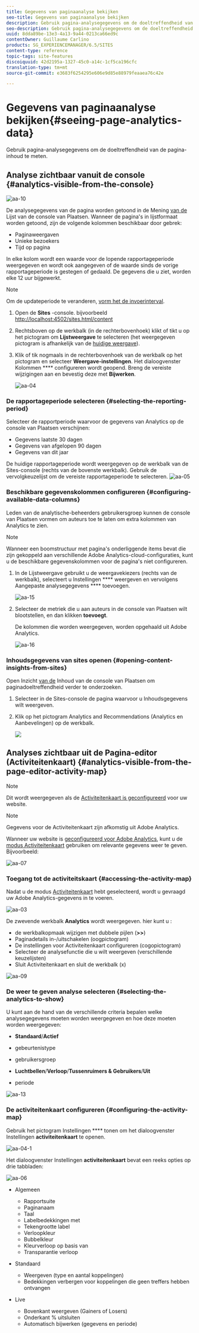 ```yaml
---
title: Gegevens van paginaanalyse bekijken
seo-title: Gegevens van paginaanalyse bekijken
description: Gebruik pagina-analysegegevens om de doeltreffendheid van de pagina-inhoud te meten
seo-description: Gebruik pagina-analysegegevens om de doeltreffendheid van de pagina-inhoud te meten
uuid: 8dda89be-13e3-4a13-9a44-0213ca66ed9c
contentOwner: Guillaume Carlino
products: SG_EXPERIENCEMANAGER/6.5/SITES
content-type: reference
topic-tags: site-features
discoiquuid: 42d2195a-1327-45c0-a14c-1cf5ca196cfc
translation-type: tm+mt
source-git-commit: e3683f6254295e606e9d85e88979feaaea76c42e

---
```



# Gegevens van paginaanalyse bekijken{#seeing-page-analytics-data}

Gebruik pagina-analysegegevens om de doeltreffendheid van de pagina-inhoud te meten.

## Analyse zichtbaar vanuit de console {#analytics-visible-from-the-console}

![aa-10](assets/aa-10.png)

De analysegegevens van de pagina worden getoond in de Mening [van de](/help/sites-authoring/basic-handling.md#list-view) Lijst van de console van Plaatsen. Wanneer de pagina&#39;s in lijstformaat worden getoond, zijn de volgende kolommen beschikbaar door gebrek:

* Paginaweergaven
* Unieke bezoekers
* Tijd op pagina

In elke kolom wordt een waarde voor de lopende rapportageperiode weergegeven en wordt ook aangegeven of de waarde sinds de vorige rapportageperiode is gestegen of gedaald. De gegevens die u ziet, worden elke 12 uur bijgewerkt.

>[!NOTE]
>
>Om de updateperiode te veranderen, [vorm het de invoerinterval](/help/sites-administering/adobeanalytics-connect.md#configuring-the-import-interval).

1. Open de **Sites** -console. bijvoorbeeld [http://localhost:4502/sites.html/content](http://localhost:4502/sites.html/content)
1. Rechtsboven op de werkbalk (in de rechterbovenhoek) klikt of tikt u op het pictogram om **Lijstweergave** te selecteren (het weergegeven pictogram is afhankelijk van de [huidige weergave](/help/sites-authoring/basic-handling.md#viewing-and-selecting-resources)).

1. Klik of tik nogmaals in de rechterbovenhoek van de werkbalk op het pictogram en selecteer **Weergave-instellingen**. Het dialoogvenster Kolommen **** configureren wordt geopend. Breng de vereiste wijzigingen aan en bevestig deze met **Bijwerken**.

   ![aa-04](assets/aa-04.png)

### De rapportageperiode selecteren {#selecting-the-reporting-period}

Selecteer de rapportperiode waarvoor de gegevens van Analytics op de console van Plaatsen verschijnen:

* Gegevens laatste 30 dagen
* Gegevens van afgelopen 90 dagen
* Gegevens van dit jaar

De huidige rapportageperiode wordt weergegeven op de werkbalk van de Sites-console (rechts van de bovenste werkbalk). Gebruik de vervolgkeuzelijst om de vereiste rapportageperiode te selecteren.
![aa-05](assets/aa-05.png)

### Beschikbare gegevenskolommen configureren {#configuring-available-data-columns}

Leden van de analytische-beheerders gebruikersgroep kunnen de console van Plaatsen vormen om auteurs toe te laten om extra kolommen van Analytics te zien.

>[!NOTE]
>
>Wanneer een boomstructuur met pagina&#39;s onderliggende items bevat die zijn gekoppeld aan verschillende Adobe Analytics-cloud-configuraties, kunt u de beschikbare gegevenskolommen voor de pagina&#39;s niet configureren.

1. In de Lijstweergave gebruikt u de weergavekiezers (rechts van de werkbalk), selecteert u Instellingen **** weergeven en vervolgens Aangepaste analysegegevens **** toevoegen.

   ![aa-15](assets/aa-15.png)

1. Selecteer de metriek die u aan auteurs in de console van Plaatsen wilt blootstellen, en dan klikken **toevoegt**.

   De kolommen die worden weergegeven, worden opgehaald uit Adobe Analytics.

   ![aa-16](assets/aa-16.png)

### Inhoudsgegevens van sites openen {#opening-content-insights-from-sites}

Open Inzicht [van de](/help/sites-authoring/content-insights.md) Inhoud van de console van Plaatsen om paginadoeltreffendheid verder te onderzoeken.

1. Selecteer in de Sites-console de pagina waarvoor u Inhoudsgegevens wilt weergeven.
1. Klik op het pictogram Analytics and Recommendations (Analytics en Aanbevelingen) op de werkbalk.

   ![](do-not-localize/chlimage_1-16a.png)

## Analyses zichtbaar uit de Pagina-editor (Activiteitenkaart) {#analytics-visible-from-the-page-editor-activity-map}

>[!NOTE]
>
>Dit wordt weergegeven als de [Activiteitenkaart is geconfigureerd](/help/sites-administering/adobeanalytics-connect.md#configuring-for-the-activity-map) voor uw website.

>[!NOTE]
>
>Gegevens voor de Activiteitenkaart zijn afkomstig uit Adobe Analytics.

Wanneer uw website is [geconfigureerd voor Adobe Analytics](/help/sites-administering/adobeanalytics-connect.md), kunt u de [modus Activiteitenkaart](/help/sites-authoring/author-environment-tools.md#page-modes) gebruiken om relevante gegevens weer te geven. Bijvoorbeeld:

![aa-07](assets/aa-07.png)

### Toegang tot de activiteitskaart {#accessing-the-activity-map}

Nadat u de modus [Activiteitenkaart](/help/sites-authoring/author-environment-tools.md#page-modes) hebt geselecteerd, wordt u gevraagd uw Adobe Analytics-gegevens in te voeren.

![aa-03](assets/aa-03.png)

De zwevende werkbalk **Analytics** wordt weergegeven. hier kunt u :

* de werkbalkopmaak wijzigen met dubbele pijlen (**>>**)
* Paginadetails in-/uitschakelen (oogpictogram)
* De instellingen voor Activiteitenkaart configureren (cogopictogram)
* Selecteer de analysefunctie die u wilt weergeven (verschillende keuzelijsten)
* Sluit Activiteitenkaart en sluit de werkbalk (x)

![aa-09](assets/aa-09.png)

### De weer te geven analyse selecteren {#selecting-the-analytics-to-show}

U kunt aan de hand van de verschillende criteria bepalen welke analysegegevens moeten worden weergegeven en hoe deze moeten worden weergegeven:

* **Standaard**/**Actief**

* gebeurtenistype
* gebruikersgroep
* **Luchtbellen**/**Verloop**/**Tussenruimers &amp; Gebruikers**/**Uit**

* periode

![aa-13](assets/aa-13.png)

### De activiteitenkaart configureren {#configuring-the-activity-map}

Gebruik het pictogram Instellingen **** tonen om het dialoogvenster Instellingen **activiteitenkaart** te openen.

![aa-04-1](assets/aa-04-1.png)

Het dialoogvenster Instellingen **activiteitenkaart** bevat een reeks opties op drie tabbladen:

![aa-06](assets/aa-06.png)

* Algemeen

   * Rapportsuite
   * Paginanaam
   * Taal
   * Labelbedekkingen met
   * Tekengrootte label
   * Verloopkleur
   * Bubbelkleur
   * Kleurverloop op basis van
   * Transparantie verloop

* Standaard

   * Weergeven (type en aantal koppelingen)
   * Bedekkingen verbergen voor koppelingen die geen treffers hebben ontvangen

* Live

   * Bovenkant weergeven (Gainers of Losers)
   * Onderkant % uitsluiten
   * Automatisch bijwerken (gegevens en periode)

